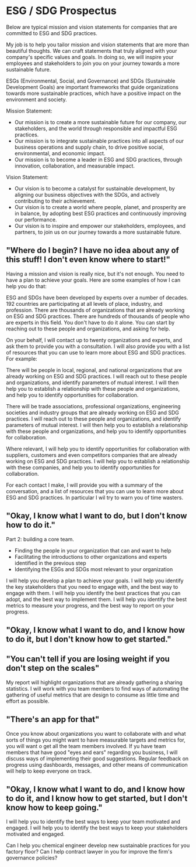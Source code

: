 # ESG / SDG Prospectus

Below are typical mission and vision statements for companies that are committed to ESG and SDG practices.

My job is to help you tailor mission and vision statements that are more than beautiful thoughts. We can craft statements that truly aligned with your company's specific values and goals. In doing so, we will inspire your employees and stakeholders to join you on your journey towards a more sustainable future.

 ESGs (Environmental, Social, and Governance) and SDGs (Sustainable Development Goals) are important frameworks that guide organizations towards more sustainable practices, which have a positive impact on the environment and society.

Mission Statement:

* Our mission is to create a more sustainable future for our company, our stakeholders, and the world through responsible and impactful ESG practices.
* Our mission is to integrate sustainable practices into all aspects of our business operations and supply chain, to drive positive social, environmental, and economic impact.
* Our mission is to become a leader in ESG and SDG practices, through innovation, collaboration, and measurable impact.

 Vision Statement:

* Our vision is to become a catalyst for sustainable development, by aligning our business objectives with the SDGs, and actively contributing to their achievement.
* Our vision is to create a world where people, planet, and prosperity are in balance, by adopting best ESG practices and continuously improving our performance.
* Our vision is to inspire and empower our stakeholders, employees, and partners, to join us on our journey towards a more sustainable future.


## "Where do I begin? I have no idea about any of this stuff! I don't even know where to start!"

Having a mission and vision is really nice, but it's not enough. You need to have a plan to achieve your goals. Here are some examples of how I can help you do that:

ESG and SDGs have been developed by experts over a number of decades. 192 countries are participating at all levels of place, industry, and profession. There are thousands of organizations that are already working on ESG and SDG practices. There are hundreds of thousands of people who are experts in this field. You don't have to do it alone. You can start by reaching out to these people and organizations, and asking for help.

On your behalf, I will contact up to twenty organizations and experts, and ask them to provide you with a consultation. I will also provide you with a list of resources that you can use to learn more about ESG and SDG practices. For example:

There will be people in local, regional, and national organizations that are already working on ESG and SDG practices. I will reach out to these people and organizations, and identify parameters of mutual interest. I will then help you to establish a relationship with these people and organizations, and help you to identify opportunities for collaboration.

There will be trade associations, professional organizations, engineering societies and industry groups that are already working on ESG and SDG practices. I will reach out to these people and organizations, and identify parameters of mutual interest. I will then help you to establish a relationship with these people and organizations, and help you to identify opportunities for collaboration.

Where relevant, I will help you to identify opportunities for collaboration with suppliers, customers and even competitors companies that are already working on ESG and SDG practices. I will help you to establish a relationship with these companies, and help you to identify opportunities for collaboration.

For each contact I make, I will provide you with a summary of the conversation, and a list of resources that you can use to learn more about ESG and SDG practices. In particular I wil try to warn you of time wasters.


## "Okay, I know what I want to do, but I don't know how to do it."

Part 2: building a core team.

* Finding the people in your organization that can and want to help
* Facilitating the introductions to other organizations and experts identified in the previous step
* Identifying the ESGs and SDGs most relevant to your organization

I will help you develop a plan to achieve your goals. I will help you identify the key stakeholders that you need to engage with, and the best way to engage with them. I will help you identify the best practices that you can adopt, and the best way to implement them. I will help you identify the best metrics to measure your progress, and the best way to report on your progress.


## "Okay, I know what I want to do, and I know how to do it, but I don't know how to get started."


## "You can't tell if you are losing weight if you don't step on the scales"

My report will highlight organizations that are already gathering a sharing statistics. I will work with you team members to find ways of automating the gathering of useful metrics that are design to consume as little time and effort as possible.


## "There's an app for that"
Once you know about organizations you want to collaborate with and what sorts of things you might want to have measurable targets and metrics for, you will want o get all the team members involved. If yu have team members that have good "eyes and ears" regarding you business, I will discuss ways of implementing their good suggestions. Regular feedback on progress using dashboards, messages, and other means of communication will help to keep everyone on track.


## "Okay, I know what I want to do, and I know how to do it, and I know how to get started, but I don't know how to keep going."

I will help you to identify the best ways to keep your team motivated and engaged. I will help you to identify the best ways to keep your stakeholders motivated and engaged.

Can I help you chemical engineer develop new sustainable practices for you factory floor? Can I help contract lawyer in you for improve the firm's governance policies?
